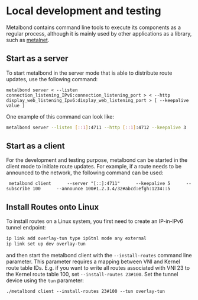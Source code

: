 # Local development and testing

Metalbond contains command line tools to execute its components as a regular process, although it is mainly used by other applications as a library, such as [metalnet](https://github.com/ironcore-dev/metalnet).

## Start as a server
To start metalbond in the server mode that is able to distribute route updates, use the following command:

```
metalbond server < --listen connection_listening_IPv6:connection_listening_port > < --http display_web_listening_Ipv6:display_web_listening_port > [ --keepalive value ]
```

One example of this command can look like:

```sh
metalbond server --listen [::1]:4711 --http [::1]:4712 --keepalive 3
```

## Start as a client
For the development and testing purpose, metalbond can be started in the client mode to initiate route updates. For example, if a route needs to be announced to the network, the following command can be used:

```
 metalbond client      --server "[::]:4711"      --keepalive 5      --subscribe 100      --announce 100#1.2.3.4/32#abcd:efgh:1234::5
```

## Install Routes onto Linux

To install routes on a Linux system, you first need to create an IP-in-IPv6 tunnel endpoint:
```sh
ip link add overlay-tun type ip6tnl mode any external
ip link set up dev overlay-tun
```

and then start the metalbond client with the `--install-routes` command line parameter. This parameter requires a mapping between VNI and Kernel route table IDs. E.g. if you want to write all routes associated with VNI 23 to the Kernel route table 100, set `--install-routes 23#100`.
Set the tunnel device using the `tun` parameter:

```
./metalbond client --install-routes 23#100 --tun overlay-tun
```
